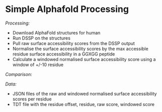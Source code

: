 # Simple Alphafold Processing

*Processing:*
- Download AlphaFold structures for human
- Run DSSP on the structures
- Pull raw surface accessibility scores from the DSSP output 
- Normalise the surface accessibility scores by the max accessible residue surface accessibility in a GGXGG peptide
- Calculate a windowed normalised surface accessibility score using a window of +/-10 residue

*Comparison:*


*Data:*
- JSON files of the raw and windowed normalised surface accessibility scores per residue
- TDT file with the residue offset, residue, raw score, windowed score
